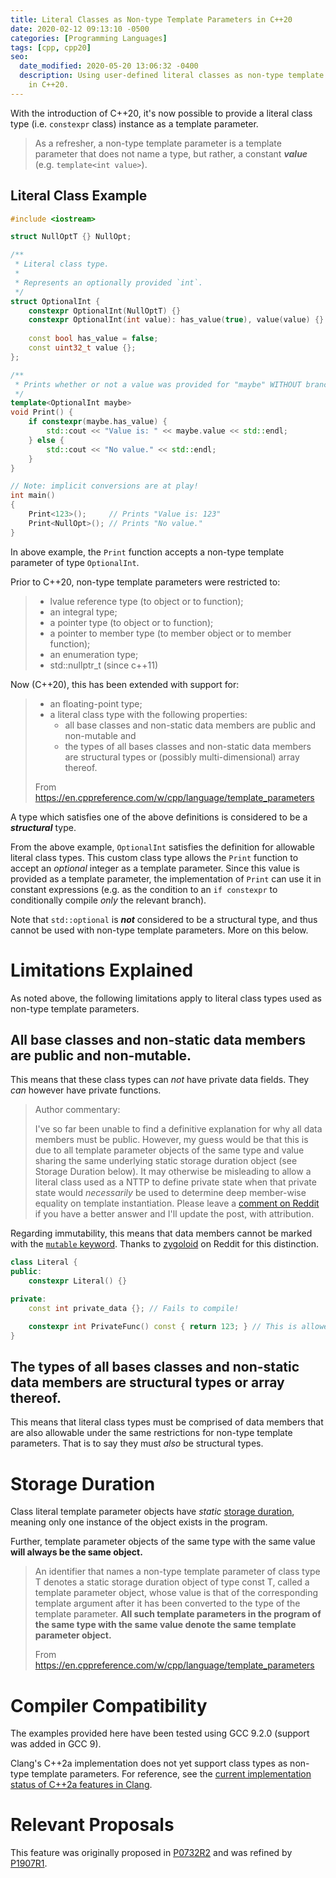 ```yaml
---
title: Literal Classes as Non-type Template Parameters in C++20
date: 2020-02-12 09:13:10 -0500
categories: [Programming Languages]
tags: [cpp, cpp20]
seo:
  date_modified: 2020-05-20 13:06:32 -0400
  description: Using user-defined literal classes as non-type template parameters
    in C++20.
---
```


With the introduction of C++20, it's now possible to provide a literal class type (i.e. `constexpr` class) instance as a template parameter.

> As a refresher, a non-type template parameter is a template parameter that does not name a type, but rather, a constant ***value*** (e.g. `template<int value>`).

## Literal Class Example

```c++
#include <iostream>

struct NullOptT {} NullOpt;

/**
 * Literal class type.
 *
 * Represents an optionally provided `int`.
 */
struct OptionalInt {
    constexpr OptionalInt(NullOptT) {}
    constexpr OptionalInt(int value): has_value(true), value(value) {}
            
    const bool has_value = false;
    const uint32_t value {};
};

/**
 * Prints whether or not a value was provided for "maybe" WITHOUT branching :)
 */
template<OptionalInt maybe>
void Print() {
    if constexpr(maybe.has_value) {
        std::cout << "Value is: " << maybe.value << std::endl;
    } else {
        std::cout << "No value." << std::endl;
    }
}

// Note: implicit conversions are at play!
int main()
{
    Print<123>();     // Prints "Value is: 123"
    Print<NullOpt>(); // Prints "No value."
}
```

In above example, the `Print` function accepts a non-type template parameter of type `OptionalInt`.

Prior to C++20, non-type template parameters were restricted to:

> - lvalue reference type (to object or to function);
> - an integral type;
> - a pointer type (to object or to function);
> - a pointer to member type (to member object or to member function);
> - an enumeration type;
> - std::nullptr_t (since c++11)

Now (C++20), this has been extended with support for:
> - an floating-point type;
> - a literal class type with the following properties: 
>   - all base classes and non-static data members are public and non-mutable and
>   - the types of all bases classes and non-static data members are structural types or (possibly multi-dimensional) array thereof.
>
> From <https://en.cppreference.com/w/cpp/language/template_parameters>

A type which satisfies one of the above definitions is considered to be a ***structural*** type.

From the above example, `OptionalInt` satisfies the definition for allowable literal class types. This custom class type allows the `Print` function to accept an *optional* integer as a template parameter. Since this value is provided as a template parameter, the implementation of `Print` can use it in constant expressions (e.g. as the condition to an `if constexpr` to conditionally compile *only* the relevant branch).

Note that `std::optional` is ***not*** considered to be a structural type, and thus cannot be used with non-type template parameters. More on this below.

# Limitations Explained
As noted above, the following limitations apply to literal class types used as non-type template parameters.

## All base classes and non-static data members are **public** and **non-mutable**.
This means that these class types can *not* have private data fields. They *can* however have private functions.

> Author commentary:
>
> I've so far been unable to find a definitive explanation for why all data members must be public. However, my guess would be that this is due to all template parameter objects of the same type and value sharing the same underlying static storage duration object (see Storage Duration below). It may otherwise be misleading to allow a literal class used as a NTTP to define private state when that private state would *necessarily* be used to determine deep member-wise equality on template instantiation. Please leave a [comment on Reddit](https://www.reddit.com/r/cpp/comments/f2s4ut/literal_classes_as_nontype_template_parameters_in/) if you have a better answer and I'll update the post, with attribution.

Regarding immutability, this means that data members cannot be marked with the [`mutable` keyword](https://en.cppreference.com/w/cpp/language/cv). Thanks to [zygoloid](https://www.reddit.com/user/zygoloid) on Reddit for this distinction.

```c++
class Literal {
public:
    constexpr Literal() {}

private:
    const int private_data {}; // Fails to compile!

    constexpr int PrivateFunc() const { return 123; } // This is allowed.
}
```

## The types of all bases classes and non-static data members are **structural types** or array thereof.
This means that literal class types must be comprised of data members that are also allowable under the same restrictions for non-type template parameters. That is to say they must *also* be structural types.

# Storage Duration
Class literal template parameter objects have *static* [storage duration](https://en.cppreference.com/w/cpp/language/storage_duration), meaning only one instance of the object exists in the program.

Further, template parameter objects of the same type with the same value **will always be the same object.**

> An identifier that names a non-type template parameter of class type T denotes a static storage duration object of type const T, called a template parameter object, whose value is that of the corresponding template argument after it has been converted to the type of the template parameter. **All such template parameters in the program of the same type with the same value denote the same template parameter object.**
> 
> From <https://en.cppreference.com/w/cpp/language/template_parameters>

# Compiler Compatibility
The examples provided here have been tested using GCC 9.2.0 (support was added in GCC 9).

Clang's C++2a implementation does not yet support class types as non-type template parameters. For reference, see the [current implementation status of C++2a features in Clang](https://clang.llvm.org/cxx_status.html#cxx20).

# Relevant Proposals
This feature was originally proposed in [P0732R2](http://www.open-std.org/jtc1/sc22/wg21/docs/papers/2018/p0732r2.pdf) and was refined by [P1907R1](http://www.open-std.org/jtc1/sc22/wg21/docs/papers/2019/p1907r1.html).
